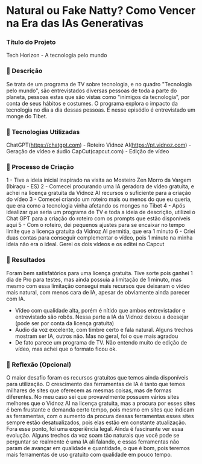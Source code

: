 # Natural ou Fake Natty? Como Vencer na Era das IAs Generativas


### Título do Projeto
Tech Horizon - A tecnologia pelo mundo

### 📒 Descrição
Se trata de um programa de TV sobre tecnologia, e no quadro "Tecnologia pelo mundo", são entrevistados diversas pessoas de toda a parte do planeta, pessoas estas que são vistas como "inimigos da tecnologia", por conta de seus hábitos e costumes. O programa explora o impacto da tecnologia no dia a dia dessas pessoas. E nesse episódio é entrevistado um monge do Tibet.

### 🤖 Tecnologias Utilizadas
ChatGPT(https://chatgpt.com) - Roteiro
Vidnoz AI(https://pt.vidnoz.com) - Geração de vídeo e áudio
CapCut(capcut.com) - Edição de vídeo

### 🧐 Processo de Criação
1 - Tive a ideia inicial inspirado na visita ao Mosteiro Zen Morro da Vargem (Ibiraçu - ES)
2 - Comecei procurando uma IA geradora de vídeo gratuita, e achei na licença gratuita da Vidnoz AI recursos o suficiente para a criação do vídeo
3 - Comecei criando um roteiro mais ou menos do que eu queria, que era como a tecnologia vinha afetando os monges no Tibet
4 - Após idealizar que seria um programa de TV e toda a ideia de descrição, utilizei o Chat GPT para a criação do roteiro com os prompts que estão disponíveis aqui
5 - Com o roteiro, dei pequenos ajustes para se encaixar no tempo limite que a licença gratuita da Vidnoz AI permitia, que era 1 minuto
6 - Criei duas contas para conseguir complementar o vídeo, pois 1 minuto na minha ideia não era o ideal. Gerei os dois vídeos e os editei no Capcut

### 🚀 Resultados
Foram bem satisfatórios para uma licença gratuita. Tive sorte pois ganhei 1 dia de Pro para testes, mas ainda possuia a limitação de 1 minuto, mas mesmo com essa limitação consegui mais recursos que deixaram o vídeo mais natural, com menos cara de IA, apesar de obviamente ainda parecer com IA.
- Vídeo com qualidade alta, porém é nítido que ambos entrevistador e entrevistado são robôs. Nessa parte a IA da Vidnoz deixou a deesejar (pode ser por conta da licença gratuita)
- Áudio da voz excelente, com timbre certo e fala natural. Alguns trechos mostram ser IA, outros não. Mas no geral, foi o que mais agradou
- De fato parece um programa de TV. Não entendo muito de edição de vídeo, mas achei que o formato ficou ok.

### 💭 Reflexão (Opcional)
O maior desafio foram os recursos gratuitos que temos ainda disponíveis para utilização. O crescimento das ferramentas de IA é tanto que temos milhares de sites que oferecem as mesmas coisas, mas de formas diferentes. No meu caso sei que provavelmente possuem vários sites melhores que o Vidnoz AI na licença gratuita, mas a procura por esses sites é bem frustante e demanda certo tempo, pois mesmo em sites que indicam as ferramentas, com o aumento da procura dessas ferramentas esses sites sempre estão desatualizados, pois elas estão em constante atualização. 
Fora esse ponto, foi uma experiência legal. Ainda é fascinante ver essa evolução. Alguns trechos da voz soam tão naturais que você pode se perguntar se realmente é uma IA ali falando, e essas ferramentas não param de avançar em qualidade e quantidade, o que é bom, pois teremos mais ferramentas de uso gratuito com qualidade em pouco tempo.

```

